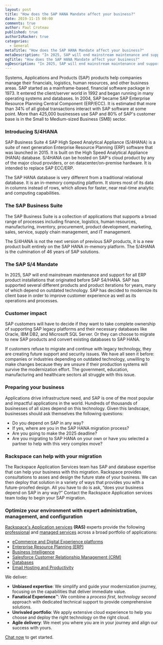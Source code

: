 ```yaml
---
layout: post
title: "How does the SAP HANA Mandate affect your business?" 
date: 2019-11-15 00:00
comments: true
author: Paul Croteau 
published: true
authorIsRacker: true
categories:
  - General
metaTitle: "How does the SAP HANA Mandate affect your business?"
metaDescription: "In 2025, SAP will end mainstream maintenance and support for all ERP product installations that originated before SAP S4/HANA."
ogTitle: "How does the SAP HANA Mandate affect your business?"
ogDescription: "In 2025, SAP will end mainstream maintenance and support for all ERP product installations that originated before SAP S4/HANA."
---
```


Systems, Applications and Products (SAP) products help companies manage their financials, logistics, human resources, and other business areas. SAP started as a mainframe-based, financial software package in 1973. It entered the client/server world in 1992 and began running in many operating systems and databases. In 2004, SAP became SAP Enterprise Resource Planning Central Component (ERP/ECC). It is estimated that more than 34% of all global transactions interact with SAP software at some point. More than 425,000 businesses use SAP and 80% of SAP's customer base is in the Small to Medium-sized Business (SMB) sector. 

<!-- more -->

### Introducing S/4HANA

SAP Business Suite 4 SAP High Speed Analytical Appliance (S/4HANA) is a suite of next generation Enterprise Resource Planning (ERP) software that was launched in 2015. It is built on the High Speed Analytical Appliance (HANA) database. S/4HANA can be hosted on SAP's cloud product by any of the major cloud providers, or on datacenter/on-premise hardware. It is intended to replace SAP ECC/ERP.

The SAP HANA database is very different from a traditional relational database. It is an in-memory computing platform. It stores most of its data in columns instead of rows, which allows for faster, near real-time analytic and computing capabilities. 

### The SAP Business Suite

The SAP Business Suite is a collection of applications that supports a broad range of processes including finance, logistics, human resources, manufacturing, inventory, procurement, product development, marketing, sales, service, supply chain management, and IT management.

The S/4HANA is not the next version of previous SAP products, it is a new product built entirely on the SAP HANA in-memory platform. The S/4HANA is the culmination of 46 years of SAP solutions. 


### The SAP S/4 Mandate

In 2025, SAP will end mainstream maintenance and support for all ERP product installations that originated before SAP S4/HANA. SAP has supported several different products and product iterations for years, many of which depend on outdated technology. SAP has decided to modernize its client base in order to improve customer experience as well as its operations and processes. 

### Customer impact

SAP customers will have to decide if they want to take complete ownership of supporting SAP legacy platforms and their necessary databases like Oracle, IBM DB2, and Microsoft SQL Server. Or they can choose to migrate to new SAP products and convert existing databases to SAP HANA. 

If customers refuse to migrate and continue with legacy technology, they are creating future support and security issues. We have all seen it before: companies or industries depending on outdated technology, unwilling to make changes because they are unsure if their production systems will survive the modernization effort. The government, education, manufacturing and healthcare sectors all struggle with this issue.

### Preparing your business 
Applications drive infrastructure need, and SAP is one of the most popular and impactful applications in the world. Hundreds of thousands of businesses of all sizes depend on this technology. Given this landscape, businesses should ask themselves the following questions:

- Do you depend on SAP in any way? 
- If yes, where are you in the SAP HANA migration process? 
- Are you going to make the 2025 deadline? 
- Are you migrating to SAP HANA on your own or have you selected a partner to help with this very complex move?

### Rackspace can help with your migration 
The Rackspace Application Services team has SAP and database expertise that can help your business with this migration. Rackspace provides consultations to asses and design the future state of your business. We can then deploy that solution in a variety of ways that provides you with a future-proofed design. All you have to do is ask, “does your business depend on SAP in any way?” Contact the Rackspace Application services team today to begin your SAP migration. 

### Optimize your environment with expert administration, management, and configuration

[Rackspace's Application services](https://www.rackspace.com/application-management/managed-services)
**(RAS)** experts provide the following [professional](https://www.rackspace.com/application-management/professional-services)
and
[managed services](https://www.rackspace.com/application-management/managed-services) across
a broad portfolio of applications:

- [eCommerce and Digital Experience platforms](https://www.rackspace.com/ecommerce-digital-experience)
- [Enterprise Resource Planning (ERP)](https://www.rackspace.com/erp)
- [Business Intelligence](https://www.rackspace.com/business-intelligence)
- [Salesforce Customer Relationship Management (CRM)](https://www.rackspace.com/salesforce-managed-services)
- [Databases](https://www.rackspace.com/dba-services)
- [Email Hosting and Productivity](https://www.rackspace.com/email-hosting)

We deliver:

- **Unbiased expertise**: We simplify and guide your modernization journey,
focusing on the capabilities that deliver immediate value.
- **Fanatical Experience**&trade;: We combine a *process first, technology second*
approach with dedicated technical support to provide comprehensive solutions.
- **Unrivaled portfolio**: We apply extensive cloud experience to help you
choose and deploy the right technology on the right cloud.
- **Agile delivery**: We meet you where you are in your journey and align
our success with yours.

[Chat now](https://www.rackspace.com/#chat) to get started.
